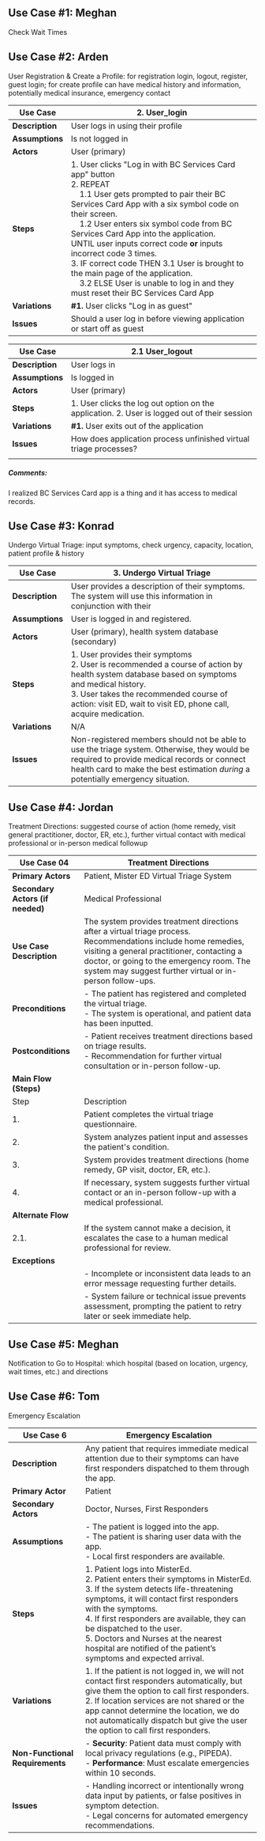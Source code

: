 ## Use Case #1: Meghan
Check Wait Times

## Use Case #2: Arden
User Registration & Create a Profile: for registration login, logout, register, guest login; for create profile can have medical history and information, potentially medical insurance, emergency contact

| **Use Case**    | 2. User_login                                                                                                                                                                                                                                                                                                                                                                                                                                                                                                                                                                               |
| --------------- | ------------------------------------------------------------------------------------------------------------------------------------------------------------------------------------------------------------------------------------------------------------------------------------------------------------------------------------------------------------------------------------------------------------------------------------------------------------------------------------------------------------------------------------------------------------------------------------------- |
| **Description** | User logs in using their profile                                                                                                                                                                                                                                                                                                                                                                                                                                                                                                                                                            |
| **Assumptions** | Is not logged in                                                                                                                                                                                                                                                                                                                                                                                                                                                                                                                                                                            |
| **Actors**      | User (primary)                                                                                                                                                                                                                                                                                                                                                                                                                                                                                                                                                                              |
| **Steps**       | 1. User clicks "Log in with BC Services Card app" button <br>2. REPEAT <br>&nbsp;&nbsp;&nbsp;&nbsp;1.1 User gets prompted to pair their BC Services Card App with a six symbol code on their screen. <br>&nbsp;&nbsp;&nbsp;&nbsp;1.2 User enters six symbol code from BC Services Card App into the application. <br>UNTIL user inputs correct code **or** inputs incorrect code 3 times. <br>3. IF correct code THEN 3.1 User is brought to the main page of the application. <br>&nbsp;&nbsp;&nbsp;&nbsp;3.2 ELSE User is unable to log in and they must reset their BC Services Card App |
| **Variations**  | **#1.** User clicks "Log in as guest"                                                                                                                                                                                                                                                                                                                                                                                                                                                                                                                                                       |
| **Issues**      | Should a user log in before viewing application or start off as guest                                                                                                                                                                                                                                                                                                                                                                                                                                                                                                                       |

| **Use Case**    | 2.1 User_logout                                                                                   |
| --------------- | ------------------------------------------------------------------------------------------------- |
| **Description** | User logs in                                                                                      |
| **Assumptions** | Is logged in                                                                                      |
| **Actors**      | User (primary)                                                                                    |
| **Steps**       | 1. User clicks the log out option on the application. <brl>2. User is logged out of their session |
| **Variations**  | **#1.** User exits out of the application                                                         |
| **Issues**      | How does application process unfinished virtual triage processes?                                 |
|                 |                                                                                                   |

##### Comments: 
I realized BC Services Card app is a thing and it has access to medical records.

## Use Case #3: Konrad
Undergo Virtual Triage: input symptoms, check urgency, capacity, location, patient profile & history

| **Use Case**    | 3. Undergo Virtual Triage                                                                                                                                                                                                                                    |
| --------------- | ------------------------------------------------------------------------------------------------------------------------------------------------------------------------------------------------------------------------------------------------------------ |
| **Description** | User provides a description of their symptoms. The system will use this information in conjunction with their                                                                                                                                                |
| **Assumptions** | User is logged in and registered.                                                                                                                                                                                                                            |
| **Actors**      | User (primary), health system database (secondary)                                                                                                                                                                                                           |
| **Steps**       | 1. User provides their symptoms<br>2. User is recommended a course of action by health system database based on symptoms and medical history.<br>3. User takes the recommended course of action: visit ED, wait to visit ED, phone call, acquire medication. |
| **Variations**  | N/A                                                                                                                                                                                                                                                          |
| **Issues**      | Non-registered members should not be able to use the triage system. Otherwise, they would be required to provide medical records or connect health card to make the best estimation *during* a potentially emergency situation.                              |



## Use Case #4: Jordan
Treatment Directions: suggested course of action (home remedy, visit general practitioner, doctor, ER, etc.), further virtual contact with medical professional or in-person medical followup

| **Use Case 04**         | Treatment Directions |
|---|---|
| **Primary Actors**                            | Patient, Mister ED Virtual Triage System |
| **Secondary Actors (if needed)**              | Medical Professional                     |
| **Use Case Description** | The system provides treatment directions after a virtual triage process. Recommendations include home remedies, visiting a general practitioner, contacting a doctor, or going to the emergency room. The system may suggest further virtual or in-person follow-ups. |
| **Preconditions** | - The patient has registered and completed the virtual triage. <br> - The system is operational, and patient data has been inputted.|
| **Postconditions** | - Patient receives treatment directions based on triage results. <br> - Recommendation for further virtual consultation or in-person follow-up.   |
|**Main Flow (Steps)**
| Step | Description                                                                                           |
|1.| Patient completes the virtual triage questionnaire.                                                    |
|2.| System analyzes patient input and assesses the patient's condition.                                    |
|3.| System provides treatment directions (home remedy, GP visit, doctor, ER, etc.).                        |
|4.| If necessary, system suggests further virtual contact or an in-person follow-up with a medical professional. |
|**Alternate Flow**
|2.1.| If the system cannot make a decision, it escalates the case to a human medical professional for review. |
|**Exceptions**
|| - Incomplete or inconsistent data leads to an error message requesting further details.                  |
|| - System failure or technical issue prevents assessment, prompting the patient to retry later or seek immediate help. |

## Use Case #5: Meghan
Notification to Go to Hospital: which hospital (based on location, urgency, wait times, etc.) and directions

## Use Case #6: Tom
Emergency Escalation

| **Use Case 6**           | **Emergency Escalation**                                                                                                                                       |
|-----------------------|---------------------------------------------------------------------------------------------------------------------------------------------------|
| **Description**        | Any patient that requires immediate medical attention due to their symptoms can have first responders dispatched to them through the app.           |
| **Primary Actor**      | Patient                                                                                                                                          |
| **Secondary Actors**   | Doctor, Nurses, First Responders                                                                                                                 |
| **Assumptions**        | - The patient is logged into the app. <br> - The patient is sharing user data with the app. <br> - Local first responders are available.          |
| **Steps**              | 1. Patient logs into MisterEd. <br> 2. Patient enters their symptoms in MisterEd. <br> 3. If the system detects life-threatening symptoms, it will contact first responders with the symptoms. <br> 4. If first responders are available, they can be dispatched to the user. <br> 5. Doctors and Nurses at the nearest hospital are notified of the patient’s symptoms and expected arrival. |
| **Variations**         | 1. If the patient is not logged in, we will not contact first responders automatically, but give them the option to call first responders. <br> 2. If location services are not shared or the app cannot determine the location, we do not automatically dispatch but give the user the option to call first responders. |
| **Non-Functional Requirements** | - **Security**: Patient data must comply with local privacy regulations (e.g., PIPEDA). <br> - **Performance**: Must escalate emergencies within 10 seconds. |
| **Issues**             | - Handling incorrect or intentionally wrong data input by patients, or false positives in symptom detection. <br> - Legal concerns for automated emergency recommendations. |

